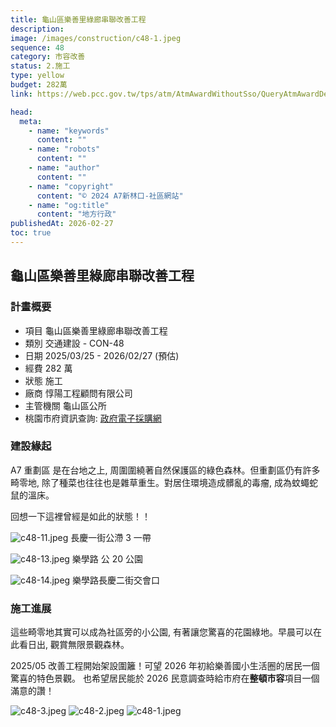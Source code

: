 ```yaml
---
title: 龜山區樂善里綠廊串聯改善工程
description:
image: /images/construction/c48-1.jpeg
sequence: 48
category: 市容改善
status: 2.施工
type: yellow
budget: 282萬
link: https://web.pcc.gov.tw/tps/atm/AtmAwardWithoutSso/QueryAtmAwardDetail?pkAtmMain=NzA4Mzg1MDU%3D&fbclid=IwY2xjawKdH5BleHRuA2FlbQIxMABicmlkETF1VE1OV2JpSHlBcGtnc0FvAR4Iypwnv0xWgXCI7APxDv0iKI9FmOD5wSu57Qb95HdUuNNILkz7j7TZfCDqkQ_aem_ejqswEBZsjcZKq45ZYziQQ

head:
  meta:
    - name: "keywords"
      content: ""
    - name: "robots"
      content: ""
    - name: "author"
      content: ""
    - name: "copyright"
      content: "© 2024 A7新林口-社區網站"
    - name: "og:title"
      content: "地方行政"
publishedAt: 2026-02-27
toc: true
---
```


## 龜山區樂善里綠廊串聯改善工程

### 計畫概要

- 項目 龜山區樂善里綠廊串聯改善工程
- 類別 交通建設 - CON-48
- 日期 2025/03/25 - 2026/02/27 (預估)
- 經費 282 萬
- 狀態 施工
- 廠商 惇陽工程顧問有限公司
- 主管機關 龜山區公所
- 桃園市府資訊查詢: <a href="https://web.pcc.gov.tw/tps/atm/AtmAwardWithoutSso/QueryAtmAwardDetail?pkAtmMain=NzA4Mzg1MDU%3D&fbclid=IwY2xjawKdH5BleHRuA2FlbQIxMABicmlkETF1VE1OV2JpSHlBcGtnc0FvAR4Iypwnv0xWgXCI7APxDv0iKI9FmOD5wSu57Qb95HdUuNNILkz7j7TZfCDqkQ_aem_ejqswEBZsjcZKq45ZYziQQ">政府電子採購網</a>

### 建設緣起

A7 重劃區 是在台地之上, 周圍圍繞著自然保護區的綠色森林。但重劃區仍有許多畸零地, 除了種菜也往往也是雜草重生。對居住環境造成髒亂的毒瘤, 成為蚊蠅蛇鼠的溫床。

回想一下這裡曾經是如此的狀態！！

![c48-11.jpeg](/images/construction/c48-11.jpeg)
長慶一街公滯 3 一帶

![c48-13.jpeg](/images/construction/c48-13.jpeg)
樂學路 公 20 公園

![c48-14.jpeg](/images/construction/c48-14.jpeg)
樂學路長慶二街交會口

### 施工進展

這些畸零地其實可以成為社區旁的小公園, 有著讓您驚喜的花園綠地。早晨可以在此看日出, 觀賞無限景觀森林。

2025/05 改善工程開始架設圍籬！可望 2026 年初給樂善國小生活圈的居民一個驚喜的特色景觀。 也希望居民能於 2026 民意調查時給市府在**整頓市容**項目一個滿意的讚！

![c48-3.jpeg](/images/construction/c48-3.jpeg)
![c48-2.jpeg](/images/construction/c48-2.jpeg)
![c48-1.jpeg](/images/construction/c48-1.jpeg)
